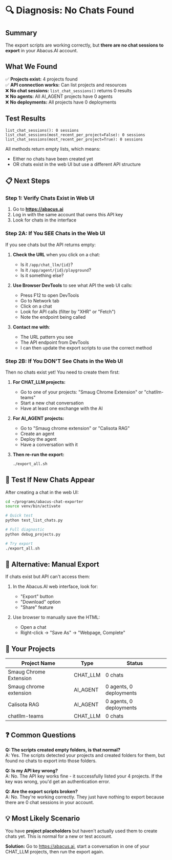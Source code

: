 # 🔍 Diagnosis: No Chats Found

## Summary

The export scripts are working correctly, but **there are no chat sessions to export** in your Abacus.AI account.

## What We Found

✅ **Projects exist:** 4 projects found  
✅ **API connection works:** Can list projects and resources  
❌ **No chat sessions:** `list_chat_sessions()` returns 0 results  
❌ **No agents:** All AI_AGENT projects have 0 agents  
❌ **No deployments:** All projects have 0 deployments  

## Test Results

```
list_chat_sessions(): 0 sessions
list_chat_sessions(most_recent_per_project=False): 0 sessions  
list_chat_sessions(most_recent_per_project=True): 0 sessions
```

All methods return empty lists, which means:
- Either no chats have been created yet
- OR chats exist in the web UI but use a different API structure

## 📋 Next Steps

### Step 1: Verify Chats Exist in Web UI

1. Go to **https://abacus.ai**
2. Log in with the same account that owns this API key
3. Look for chats in the interface

### Step 2A: If You SEE Chats in the Web UI

If you see chats but the API returns empty:

1. **Check the URL** when you click on a chat:
   - Is it `/app/chat_llm/{id}`?
   - Is it `/app/agent/{id}/playground`?
   - Is it something else?

2. **Use Browser DevTools** to see what API the web UI calls:
   - Press F12 to open DevTools
   - Go to Network tab
   - Click on a chat
   - Look for API calls (filter by "XHR" or "Fetch")
   - Note the endpoint being called

3. **Contact me with**:
   - The URL pattern you see
   - The API endpoint from DevTools
   - I can then update the export scripts to use the correct method

### Step 2B: If You DON'T See Chats in the Web UI

Then no chats exist yet! You need to create them first:

1. **For CHAT_LLM projects:**
   - Go to one of your projects: "Smaug Chrome Extension" or "chatllm-teams"
   - Start a new chat conversation
   - Have at least one exchange with the AI

2. **For AI_AGENT projects:**
   - Go to "Smaug chrome extension" or "Calisota RAG"
   - Create an agent
   - Deploy the agent  
   - Have a conversation with it

3. **Then re-run the export:**
   ```bash
   ./export_all.sh
   ```

## 🧪 Test If New Chats Appear

After creating a chat in the web UI:

```bash
cd ~/programs/abacus-chat-exporter
source venv/bin/activate

# Quick test
python test_list_chats.py

# Full diagnostic
python debug_projects.py

# Try export
./export_all.sh
```

## 🔧 Alternative: Manual Export

If chats exist but API can't access them:

1. In the Abacus.AI web interface, look for:
   - "Export" button
   - "Download" option
   - "Share" feature

2. Use browser to manually save the HTML:
   - Open a chat
   - Right-click → "Save As" → "Webpage, Complete"

## 📝 Your Projects

| Project Name | Type | Status |
|---|---|---|
| Smaug Chrome Extension | CHAT_LLM | 0 chats |
| Smaug chrome extension | AI_AGENT | 0 agents, 0 deployments |
| Calisota RAG | AI_AGENT | 0 agents, 0 deployments |
| chatllm-teams | CHAT_LLM | 0 chats |

## ❓ Common Questions

**Q: The scripts created empty folders, is that normal?**  
A: Yes. The scripts detected your projects and created folders for them, but found no chats to export into those folders.

**Q: Is my API key wrong?**  
A: No. The API key works fine - it successfully listed your 4 projects. If the key was wrong, you'd get an authentication error.

**Q: Are the export scripts broken?**  
A: No. They're working correctly. They just have nothing to export because there are 0 chat sessions in your account.

## 💡 Most Likely Scenario

You have **project placeholders** but haven't actually used them to create chats yet. This is normal for a new or test account.

**Solution:** Go to https://abacus.ai, start a conversation in one of your CHAT_LLM projects, then run the export again.
